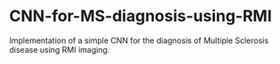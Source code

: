 # CNN-for-MS-diagnosis-using-RMI
Implementation of a simple CNN for the diagnosis of Multiple Sclerosis disease using RMI imaging.
